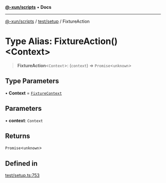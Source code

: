 [**@-xun/scripts**](../../../README.md) • **Docs**

***

[@-xun/scripts](../../../README.md) / [test/setup](../README.md) / FixtureAction

# Type Alias: FixtureAction()\<Context\>

> **FixtureAction**\<`Context`\>: (`context`) => `Promise`\<`unknown`\>

## Type Parameters

• **Context** = [`FixtureContext`](../interfaces/FixtureContext.md)

## Parameters

• **context**: `Context`

## Returns

`Promise`\<`unknown`\>

## Defined in

[test/setup.ts:753](https://github.com/Xunnamius/xscripts/blob/dc527d1504edcd9b99add252bcfe23abb9ef9d78/test/setup.ts#L753)
